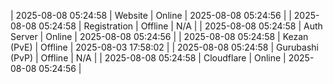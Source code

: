 | 2025-08-08 05:24:58 | Website | Online | 2025-08-08 05:24:56 |
| 2025-08-08 05:24:58 | Registration | Offline | N/A |
| 2025-08-08 05:24:58 | Auth Server | Online | 2025-08-08 05:24:56 |
| 2025-08-08 05:24:58 | Kezan (PvE) | Offline | 2025-08-03 17:58:02 |
| 2025-08-08 05:24:58 | Gurubashi (PvP) | Offline | N/A |
| 2025-08-08 05:24:58 | Cloudflare | Online | 2025-08-08 05:24:56 |
